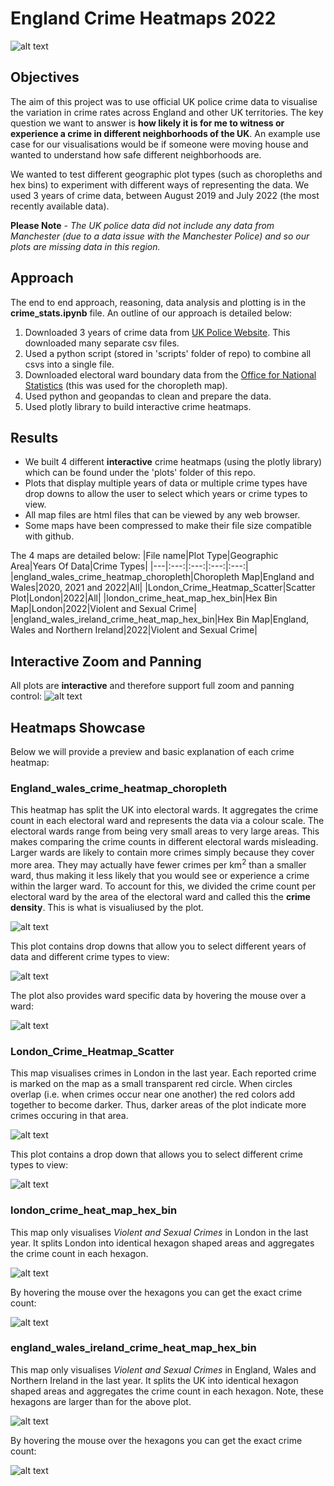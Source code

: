 # England Crime Heatmaps 2022
![alt text](./images/crime_1.png)

## Objectives
The aim of this project was to use official UK police crime data to visualise the variation in crime rates across England and other UK territories. The key question we want to answer is **how likely it is for me to witness or experience a crime in different neighborhoods of the UK**. An example use case for our visualisations would be if someone were moving house and wanted to understand how safe different neighborhoods are. 

We wanted to test different geographic plot types (such as choropleths and hex bins) to experiment with different ways of representing the data. We used 3 years of crime data, between August 2019 and July 2022 (the most recently available data).

**Please Note** - *The UK police data did not include any data from Manchester (due to a data issue with the Manchester Police) and so our plots are missing data in this region.*

## Approach
The end to end approach, reasoning, data analysis and plotting is in the **crime_stats.ipynb** file. An outline of our approach is detailed below: 
1. Downloaded 3 years of crime data from [UK Police Website](https://data.police.uk/data/). This downloaded many separate csv files. 
2. Used a python script (stored in 'scripts' folder of repo) to combine all csvs into a single file. 
3. Downloaded electoral ward boundary data from the [Office for National Statistics](https://geoportal.statistics.gov.uk/search?q=wards) (this was used for the choropleth map). 
4. Used python and geopandas to clean and prepare the data.
5. Used plotly library to build interactive crime heatmaps. 

## Results
- We built 4 different **interactive** crime heatmaps (using the plotly library) which can be found under the 'plots' folder of this repo. 
- Plots that display multiple years of data or multiple crime types have drop downs to allow the user to select which years or crime types to view.
- All map files are html files that can be viewed by any web browser.
- Some maps have been compressed to make their file size compatible with github. 

The 4 maps are detailed below:
|File name|Plot Type|Geographic Area|Years Of Data|Crime Types|
|---|:---:|:---:|:---:|:---:|
|england_wales_crime_heatmap_choropleth|Choropleth Map|England and Wales|2020, 2021 and 2022|All|
|London_Crime_Heatmap_Scatter|Scatter Plot|London|2022|All|
|london_crime_heat_map_hex_bin|Hex Bin Map|London|2022|Violent and Sexual Crime|
|england_wales_ireland_crime_heat_map_hex_bin|Hex Bin Map|England, Wales and Northern Ireland|2022|Violent and Sexual Crime|

## Interactive Zoom and Panning
All plots are **interactive** and therefore support full zoom and panning control:
![alt text](./images/zoom.png)

## Heatmaps Showcase
Below we will provide a preview and basic explanation of each crime heatmap:

### England_wales_crime_heatmap_choropleth
This heatmap has split the UK into electoral wards. It aggregates the crime count in each electoral ward and represents the data via a colour scale. The electoral wards range from being very small areas to very large areas. This makes comparing the crime counts in different electoral wards misleading. Larger wards are likely to contain more crimes simply because they cover more area. They may actually have fewer crimes per km<sup>2</sup> than a smaller ward, thus making it less likely that you would see or experience a crime within the larger ward. To account for this, we divided the crime count per electoral ward by the area of the electoral ward and called this the **crime density**. This is what is visualiused by the plot. 

![alt text](./images/england_choropleth_1_1.png)

This plot contains drop downs that allow you to select different years of data and different crime types to view: 

![alt text](./images/england_choropleth_2.jpeg)

The plot also provides ward specific data by hovering the mouse over a ward: 

![alt text](./images/england_choropleth_3.jpeg)

### London_Crime_Heatmap_Scatter
This map visualises crimes in London in the last year. Each reported crime is marked on the map as a small transparent red circle. When circles overlap (i.e. when crimes occur near one another) the red colors add together to become darker. Thus, darker areas of the plot indicate more crimes occuring in that area.

![alt text](./images/london_scatter_1.png)

This plot contains a drop down that allows you to select different crime types to view: 

![alt text](./images/london_scatter_2.png)

### london_crime_heat_map_hex_bin
This map only visualises *Violent and Sexual Crimes* in London in the last year. It splits London into identical hexagon shaped areas and aggregates the crime count in each hexagon. 

![alt text](./images/london_hex_1.png)

By hovering the mouse over the hexagons you can get the exact crime count:  

![alt text](./images/london_hex_2.png)

### england_wales_ireland_crime_heat_map_hex_bin
This map only visualises *Violent and Sexual Crimes* in England, Wales and Northern Ireland in the last year. It splits the UK into identical hexagon shaped areas and aggregates the crime count in each hexagon. Note, these hexagons are larger than for the above plot.

![alt text](./images/uk_hex_1.png)

By hovering the mouse over the hexagons you can get the exact crime count:  

![alt text](./images/uk_hex_2.png)
